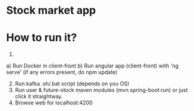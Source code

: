 # Stock market app

# How to run it?

1. 
  a) Run Docker in client-front
  b) Run angular app (client-front) with 'ng serve' (if any errors present, do npm update)
  
2. Run kafka .sh/.bat script (depends on you OS)
3. Run user & future-stock maven modules (mvn spring-boot:run) or just click it straightway.
4. Browse web for localhost:4200

